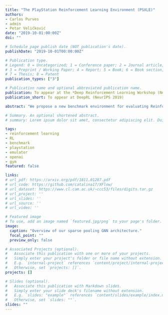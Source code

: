 ```yaml
---
title: "The PlayStation Reinforcement Learning Environment (PSXLE)"
authors:
- Carlos Purves
- admin
- Petar Veličković
date: "2019-10-01:00:00Z"
doi: ""

# Schedule page publish date (NOT publication's date).
publishDate: "2019-10-01T00:00:00Z"

# Publication type.
# Legend: 0 = Uncategorized; 1 = Conference paper; 2 = Journal article;
# 3 = Preprint / Working Paper; 4 = Report; 5 = Book; 6 = Book section;
# 7 = Thesis; 8 = Patent
publication_types: ["3"]

# Publication name and optional abbreviated publication name.
publication: To appear at the *Deep Reinforcement Learning Workshop (NeurIPS 2019)*
publication_short: To appear at DeepRL (NeurIPS 2019)

abstract: "We propose a new benchmark environment for evaluating Reinforcement Learning (RL) algorithms: the PlayStation Learning Environment (PSXLE), a PlayStation emulator modified to expose a simple control API that enables rich game-state representations. We argue that the PlayStation serves as a suitable progression for agent evaluation and propose a framework for such an evaluation by building an action-driven abstraction for a game with support for the OpenAI Gym interface. Finally, we demonstrate the use of this abstraction by running OpenAI Baselines."

# Summary. An optional shortened abstract.
# summary: Lorem ipsum dolor sit amet, consectetur adipiscing elit. Duis posuere tellus ac convallis placerat. Proin tincidunt magna sed ex sollicitudin condimentum.

tags:
- reinforcement learning
- RL
- benchmark
- playstation
- emulator
- openai
- gym
featured: false

links:
# url_pdf: https://arxiv.org/pdf/1811.01287.pdf
# url_code: https://github.com/catalina17/XFlow/
# url_dataset: https://www.cl.cam.ac.uk/~ccc53/files/digits.tar.gz
# url_project: ''
# url_slides: ''
# url_source: ''
# url_video: ''

# Featured image
# To use, add an image named `featured.jpg/png` to your page's folder.
image:
  caption: "Overview of our sparse pooling GNN architecture."
  focal_point: ""
  preview_only: false

# Associated Projects (optional).
#   Associate this publication with one or more of your projects.
#   Simply enter your project's folder or file name without extension.
#   E.g. `internal-project` references `content/project/internal-project/index.md`.
#   Otherwise, set `projects: []`.
projects: []

# Slides (optional).
#   Associate this publication with Markdown slides.
#   Simply enter your slide deck's filename without extension.
#   E.g. `slides: "example"` references `content/slides/example/index.md`.
#   Otherwise, set `slides: ""`.
slides: ""
---
```

